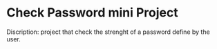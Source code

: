 # Check Password mini Project
Discription: project that check the strenght of a password define by the user.
